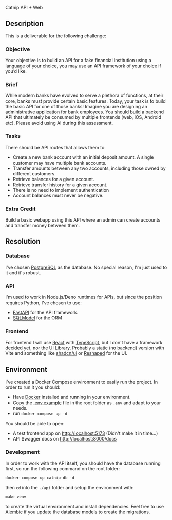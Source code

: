 Catnip API + Web

## Description

This is a deliverable for the following challenge:

### Objective

Your objective is to build an API for a fake financial institution using a language of your choice, you may use an API framework of your choice if you’d like.

### Brief

While modern banks have evolved to serve a plethora of functions, at their core, banks must provide certain basic features. Today, your task is to build the basic API for one of those banks! Imagine you are designing an administrative application for bank employees.
You should build a backend API that ultimately be consumed by multiple frontends (web, iOS, Android etc). Please avoid using AI during this assessment.

### Tasks

There should be API routes that allows them to:

- Create a new bank account with an initial deposit amount. A single customer may have multiple bank accounts.
- Transfer amounts between any two accounts, including those owned by different customers.
- Retrieve balances for a given account.
- Retrieve transfer history for a given account.
- There is no need to implement authentication
- Account balances must never be negative.

### Extra Credit

Build a basic webapp using this API where an admin can create accounts and transfer money between them.

## Resolution

### Database

I've chosen [PostgreSQL](https://www.postgresql.org) as the database. No special reason, I'm just used to it and it's robust.

### API

I'm used to work in Node.js/Deno runtimes for APIs, but since the position requires Python, I've chosen to use:

- [FastAPI](https://fastapi.tiangolo.com) for the API framework.
- [SQLModel](https://sqlmodel.tiangolo.com) for the ORM

### Frontend

For frontend I will use [React](https://react.dev) with [TypeScript](https://www.typescriptlang.org), but I don't have a framework decided yet, nor the UI Library. Probably a static (no backend) version with Vite and something like [shadcn/ui](https://ui.shadcn.com) or [Reshaped](https://reshaped.so) for the UI.

## Environment

I've created a Docker Compose environment to easily run the project. In order to run it you should:

- Have [Docker](http://docker.com) installed and running in your environment.
- Copy the [.env.example](./.env.example) file in the root folder as `.env` and adapt to your needs.
- run `docker compose up -d`

You should be able to open:

- A test frontend app on [http://localhost:5173](http://localhost:5173) (Didn't make it in time...)
- API Swagger docs on [http://localhost:8000/docs](http://localhost:8000/docs)

### Development

In order to work with the API itself, you should have the database running first, so run the following command on the root folder:

```
docker compose up catnip-db -d
```

then `cd` into the `./api` folder and setup the environment with:

```
make venv
```

to create the virtual environment and install dependencies.
Feel free to use [Alembic](https://alembic.sqlalchemy.org) if you update the database models to create the migrations.
